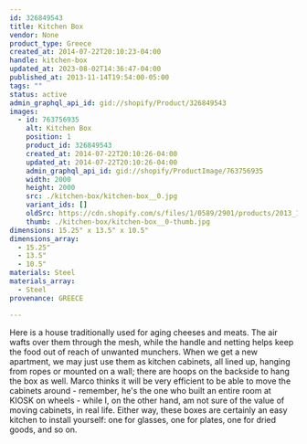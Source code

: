 ```yaml
---
id: 326849543
title: Kitchen Box
vendor: None
product_type: Greece
created_at: 2014-07-22T20:10:23-04:00
handle: kitchen-box
updated_at: 2023-08-02T14:36:47-04:00
published_at: 2013-11-14T19:54:00-05:00
tags: ""
status: active
admin_graphql_api_id: gid://shopify/Product/326849543
images:
  - id: 763756935
    alt: Kitchen Box
    position: 1
    product_id: 326849543
    created_at: 2014-07-22T20:10:26-04:00
    updated_at: 2014-07-22T20:10:26-04:00
    admin_graphql_api_id: gid://shopify/ProductImage/763756935
    width: 2000
    height: 2000
    src: ./kitchen-box/kitchen-box__0.jpg
    variant_ids: []
    oldSrc: https://cdn.shopify.com/s/files/1/0589/2901/products/2013_11_09_Kiosk_1487.jpeg?v=1406074226
    thumb: ./kitchen-box/kitchen-box__0-thumb.jpg
dimensions: 15.25" x 13.5" x 10.5"
dimensions_array:
  - 15.25"
  - 13.5"
  - 10.5"
materials: Steel
materials_array:
  - Steel
provenance: GREECE

---
```


Here is a house traditionally used for aging cheeses and meats. The air wafts over them through the mesh, while the handle and netting helps keep the food out of reach of unwanted munchers. When we get a new apartment, we may just use them as kitchen cabinets, all lined up, hanging from ropes or mounted on a wall; there are hoops on the backside to hang the box as well. Marco thinks it will be very efficient to be able to move the cabinets around \- remember, he's the one who built an entire room at KIOSK on wheels \- while I, on the other hand, am not sure of the value of moving cabinets, in real life. Either way, these boxes are certainly an easy kitchen to install yourself: one for glasses, one for plates, one for dried goods, and so on.